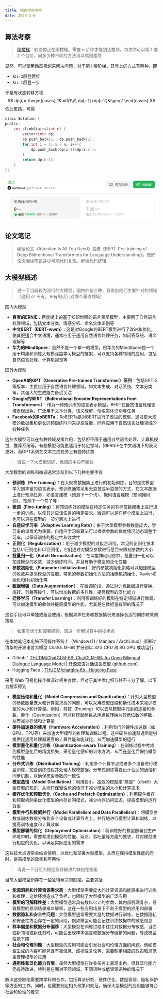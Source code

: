 ```yaml
---
title: 皓的学前考察
date: 2024-3-6
---
```


## 算法考察

> [爬楼梯](https://leetcode.cn/problems/climbing-stairs/)：假设你正在爬楼梯。需要 n 阶你才能到达楼顶。每次你可以爬 1 或 2 个台阶。问多少种不同的方法可以爬到楼顶

显然，可以使用动态规划来解决问题，对于第 i 层阶梯，其登上的方式有两种，即

- 从`i-2`层登两步
- 从`i-1`层登一步

于是有状态转移方程
$$
dp[i]=
\begin{cases}
1&i=0/1\\\\
dp[i-1]+dp[i-2]&i\geq2
\end{cases}
$$
依此思路，可得

```c
class Solution {
public:
    int climbStairs(int n) {
        vector<int> dp;
        dp.push_back(1); dp.push_back(2);
        for(int i = 2; i < n; i++){
            dp.push_back(dp[i-1]+dp[i-2]);
        }
        return dp[n-1];
    }
};
```

<img src="./assets/image-20240307202659652.png">

## 论文笔记

> 阅读论文《Attention Is All You Need》或者《BERT: Pre-training of Deep Bidirectional Transformers for Language Understanding》，做好论文阅读笔记并尽可能代码复现、解读代码逻辑

## 大模型概述

> 说一下当前较为流行的大模型，国内外各三种，且说出他们主要针对的领域（通用 or 专有，专有的话针对哪个垂直领域）

国内大模型

- **百度的ERNIE**：百度提出的基于知识增强的语言表示模型，主要用于自然语言处理领域，包括文本分类、情感分析、命名实体识别等
- **中文BERT（BERT-wwm）**：这是对Google的BERT模型进行了改进和优化，使其更适合中文语境，通常应用于通用自然语言处理任务，如问答系统、语义理解等
- **华为的MindSpore**：虽然不是一个单一的模型，但华为的MindSpore是一个用于构建和训练大规模深度学习模型的框架，可以支持各种领域的应用，包括自然语言处理、计算机视觉等

国外大模型

- **OpenAI的GPT（Generative Pre-trained Transformer）系列**：包括GPT-3等版本，主要应用于自然语言处理领域，如文本生成、对话系统、文本分类等，其强大的生成能力备受关注
- **Google的BERT（Bidirectional Encoder Representations from Transformers）**：作为一种预训练的语言表示模型，BERT在自然语言处理领域表现出色，广泛用于文本分类、语义理解、命名实体识别等任务
- **Facebook的RoBERTa**：RoBERTa是对BERT进行了改进的模型，通过更大规模的数据集和更长的预训练时间来提高性能，同样应用于自然语言处理领域的各种任务

这些大模型可以在各种领域发挥作用，包括但不限于通用自然语言处理、计算机视觉、推荐系统等。有些模型可能更适用于特定领域，如ERNIE在中文语境下的表现更好，而GPT系列在文本生成任务上有独特优势

> 请说一下大模型训练、微调的手段有哪些

大型模型的训练和微调通常涉及到以下几种主要手段

- **预训练（Pre-training）**：在大规模数据集上进行的初始训练，目的是使模型学习到丰富的语言表示。预训练通常采用无监督或半监督的方式，在文本数据上进行预测任务，如语言建模（预测下一个词）、掩码语言建模（预测掩码词）、预测下一个句子等
- **微调（Fine-tuning）**：将预训练好的模型在特定任务的有标签数据集上进行进一步的训练，以使其适应该任务的特定要求。微调可以是在整个模型上进行，也可以只在模型的一部分层次上进行
- **自适应学习率（Adaptive Learning Rate）**：由于大型模型参数数量庞大，学习率的设置尤为重要。自适应学习率算法可以根据参数的梯度情况动态调整学习率，以保证训练的稳定性和收敛性
- **正则化（Regularization）**：用于减少模型的过拟合风险。常见的正则化技术包括L1正则化和L2正则化，它们通过对模型参数进行惩罚来限制参数的大小
- **批量归一化（Batch Normalization）**：在深度神经网络中，批量归一化可以加速模型的收敛，减少训练时间，并且有助于模型的泛化性能
- **参数初始化（Parameter Initialization）**：好的参数初始化策略可以加速模型的收敛并提高模型的性能。常见的参数初始化方法包括随机初始化、Xavier初始化和He初始化等
- **数据增强（Data Augmentation）**：在微调阶段，通过对训练数据进行变换、旋转、剪裁等操作，可以增加数据的多样性，提高模型的泛化能力
- **迁移学习（Transfer Learning）**：利用预训练好的模型在特定领域进行微调，可以加速模型的收敛并提高模型的性能，尤其是在数据量有限的情况下

这些手段可以单独或组合使用，根据具体任务和数据情况来选择合适的训练和微调策略

> 如果有优化和部署经验，请进一步解说其中的技术点

在本地笔记本电脑不同操作系统上（Windows11 / Manjaro / ArchLinux）部署过清华的开源语言大模型 ChatGLM-6B 并分别以 32G CPU 和 8G GPU 成功运行

- Github：[THUDM/ChatGLM-6B: ChatGLM-6B: An Open Bilingual Dialogue Language Model | 开源双语对话语言模型 (github.com)](https://github.com/THUDM/ChatGLM-6B)
- Hugging Face：[THUDM/chatglm-6b · Hugging Face](https://huggingface.co/THUDM/chatglm-6b)

采用 Web 可视化操作微调过相关参数，但对于其中优化细节并不十分了解，以下为搜索得到

- **模型压缩和量化（Model Compression and Quantization）**：针对大型模型的参数数量庞大和计算需求高的问题，可以采用模型压缩和量化技术来减少模型的大小和计算量。例如，剪枝（Pruning）可以去除模型中冗余的连接和参数，量化（Quantization）可以将模型参数从浮点数转换为较低位数的整数，从而减少存储和计算量
- **硬件加速器的使用（Hardware Acceleration）**：利用专门的硬件加速器（如GPU、TPU等）来加速大型模型的推理和训练过程。这些硬件加速器通常能够提供比通用处理器更高的计算性能和能效比，从而加速模型的运行
- **模型量化和量化训练（Quantization-aware Training）**：在训练过程中考虑到模型量化后的精度损失，采用量化感知的训练方法，从而在量化后保持模型的性能
- **分布式训练（Distributed Training）**：利用多个计算节点或者多个设备进行模型训练，加速训练过程并处理大规模数据。分布式训练需要设计合适的通信和同步机制，以确保模型参数的一致性
- **模型蒸馏（Model Distillation）**：利用较小、高效的模型来“蒸馏”（distill）大型模型的知识，从而在保留性能的情况下减少模型的大小和计算需求
- **缓存优化和预取优化（Cache and Prefetch Optimization）**：利用硬件缓存和预取机制来优化模型的内存访问模式，减少内存访问延迟，提高模型的运行效率
- **模型并行和数据并行（Model Parallelism and Data Parallelism）**：将模型参数或训练数据分布到多个设备或计算节点上，并行地进行模型计算和训练，以提高训练速度和计算效率
- **模型部署的优化（Deployment Optimization）**：将训练好的模型部署到生产环境中时，需要考虑到模型的性能、延迟、吞吐量等方面的要求，并对模型进行相应的优化，以满足实际应用的需求

这些技术点通常会结合使用，以优化和部署大型模型，从而在保持模型性能的同时，提高模型的效率和可用性

> 请说一下目前大模型急待解决的缺陷在哪里

目前大型模型仍存在一些急待解决的缺陷，主要包括

- **能源消耗和计算资源需求高**：大型模型需要庞大的计算资源和能源来进行训练和推理，这给环境造成了负担，也限制了大型模型的广泛应用
- **模型的可解释性差**：大型模型通常具有数以亿计的参数，其内部机理复杂，导致模型的预测结果难以解释，这在一些应用场景下不利于模型的应用和部署
- **数据隐私和安全性问题**：大型模型通常需要大量的数据进行训练，在数据隐私和安全性方面存在一定的风险，例如模型可能会记住训练数据中的敏感信息
- **样本偏差和数据分布偏移**：大型模型在训练过程中往往对数据分布敏感，当面临新领域或新任务时，可能会出现样本偏差和数据分布偏移的问题，导致模型性能下降
- **社会和伦理问题**：大型模型的应用可能会引发社会和伦理方面的问题，例如模型生成的内容可能包含有害信息、歧视性言论等，需要制定相应的政策和规范来管理模型的应用
- **通用性和泛化能力有限**：虽然大型模型在许多任务上表现出色，但其泛化能力仍有待改进，特别是在面对不同领域、不同语种或低资源语种的情况下

解决这些缺陷需要跨学科的合作，包括算法研究、硬件优化、数据管理、隐私保护等方面的工作。同时，也需要制定相关政策和规范，确保大型模型的应用能够符合社会和伦理的要求
